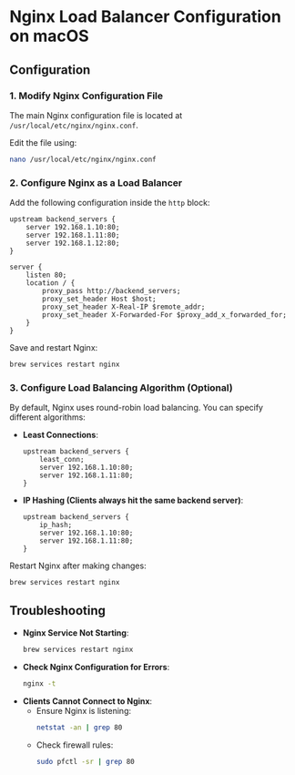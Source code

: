 # Nginx Load Balancer Configuration on macOS

## **Configuration**

### **1. Modify Nginx Configuration File**
The main Nginx configuration file is located at `/usr/local/etc/nginx/nginx.conf`.

Edit the file using:
```bash
nano /usr/local/etc/nginx/nginx.conf
```

### **2. Configure Nginx as a Load Balancer**
Add the following configuration inside the `http` block:
```nginx
upstream backend_servers {
    server 192.168.1.10:80;
    server 192.168.1.11:80;
    server 192.168.1.12:80;
}

server {
    listen 80;
    location / {
        proxy_pass http://backend_servers;
        proxy_set_header Host $host;
        proxy_set_header X-Real-IP $remote_addr;
        proxy_set_header X-Forwarded-For $proxy_add_x_forwarded_for;
    }
}
```
Save and restart Nginx:
```bash
brew services restart nginx
```

### **3. Configure Load Balancing Algorithm (Optional)**
By default, Nginx uses round-robin load balancing. You can specify different algorithms:
- **Least Connections**:
  ```nginx
  upstream backend_servers {
      least_conn;
      server 192.168.1.10:80;
      server 192.168.1.11:80;
  }
  ```
- **IP Hashing (Clients always hit the same backend server)**:
  ```nginx
  upstream backend_servers {
      ip_hash;
      server 192.168.1.10:80;
      server 192.168.1.11:80;
  }
  ```
Restart Nginx after making changes:
```bash
brew services restart nginx
```

## **Troubleshooting**

- **Nginx Service Not Starting**:
  ```bash
  brew services restart nginx
  ```
- **Check Nginx Configuration for Errors**:
  ```bash
  nginx -t
  ```
- **Clients Cannot Connect to Nginx**:
  - Ensure Nginx is listening:
    ```bash
    netstat -an | grep 80
    ```
  - Check firewall rules:
    ```bash
    sudo pfctl -sr | grep 80
    ```